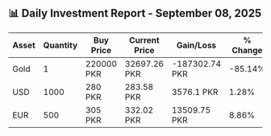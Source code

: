 ## 📊 Daily Investment Report - September 08, 2025

| Asset | Quantity | Buy Price | Current Price | Gain/Loss | % Change |
|-------|----------|-----------|----------------|------------|----------|
| Gold | 1 | 220000 PKR | 32697.26 PKR | -187302.74 PKR | -85.14% |
| USD | 1000 | 280 PKR | 283.58 PKR | 3576.1 PKR | 1.28% |
| EUR | 500 | 305 PKR | 332.02 PKR | 13509.75 PKR | 8.86% |
